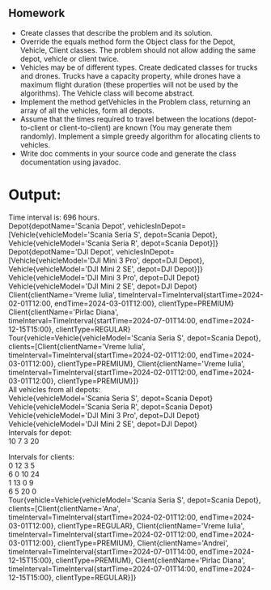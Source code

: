 ## Homework
* Create classes that describe the problem and its solution.
* Override the equals method form the Object class for the Depot, Vehicle, Client classes. The problem should not allow adding the same depot, vehicle or client twice.
* Vehicles may be of different types. Create dedicated classes for trucks and drones. Trucks have a capacity property, while drones have a maximum flight duration (these properties will not be used by the algorithms). The Vehicle class will become abstract.
* Implement the method getVehicles in the Problem class, returning an array of all the vehicles, form all depots.
* Assume that the times required to travel between the locations (depot-to-client or client-to-client) are known (You may generate them randomly). Implement a simple greedy algorithm for allocating clients to vehicles.
* Write doc comments in your source code and generate the class documentation using javadoc.

# Output: 

Time interval is: 696 hours.  
Depot{depotName='Scania Depot', vehiclesInDepot=[Vehicle{vehicleModel='Scania Seria S', depot=Scania Depot}, Vehicle{vehicleModel='Scania Seria R', depot=Scania Depot}]}  
Depot{depotName='DJI Depot', vehiclesInDepot=[Vehicle{vehicleModel='DJI Mini 3 Pro', depot=DJI Depot}, Vehicle{vehicleModel='DJI Mini 2 SE', depot=DJI Depot}]}  
Vehicle{vehicleModel='DJI Mini 3 Pro', depot=DJI Depot}  
Vehicle{vehicleModel='DJI Mini 2 SE', depot=DJI Depot}  
Client{clientName='Vreme Iulia', timeInterval=TimeInterval{startTime=2024-02-01T12:00, endTime=2024-03-01T12:00}, clientType=PREMIUM}  
Client{clientName='Pirlac Diana', timeInterval=TimeInterval{startTime=2024-07-01T14:00, endTime=2024-12-15T15:00}, clientType=REGULAR}  
Tour{vehicle=Vehicle{vehicleModel='Scania Seria S', depot=Scania Depot}, clients=[Client{clientName='Vreme Iulia', timeInterval=TimeInterval{startTime=2024-02-01T12:00, endTime=2024-03-01T12:00}, clientType=PREMIUM}, Client{clientName='Vreme Iulia', timeInterval=TimeInterval{startTime=2024-02-01T12:00, endTime=2024-03-01T12:00}, clientType=PREMIUM}]}  
All vehicles from all depots:   
Vehicle{vehicleModel='Scania Seria S', depot=Scania Depot}  
Vehicle{vehicleModel='Scania Seria R', depot=Scania Depot}  
Vehicle{vehicleModel='DJI Mini 3 Pro', depot=DJI Depot}  
Vehicle{vehicleModel='DJI Mini 2 SE', depot=DJI Depot}  
Intervals for depot:   
10 7 3 20 
  
Intervals for clients:   
0 12 3 5   
6 0 10 24   
1 13 0 9   
6 5 20 0   
Tour{vehicle=Vehicle{vehicleModel='Scania Seria S', depot=Scania Depot}, clients=[Client{clientName='Ana', timeInterval=TimeInterval{startTime=2024-02-01T12:00, endTime=2024-03-01T12:00}, clientType=REGULAR}, Client{clientName='Vreme Iulia', timeInterval=TimeInterval{startTime=2024-02-01T12:00, endTime=2024-03-01T12:00}, clientType=PREMIUM}, Client{clientName='Andrei', timeInterval=TimeInterval{startTime=2024-07-01T14:00, endTime=2024-12-15T15:00}, clientType=PREMIUM}, Client{clientName='Pirlac Diana', timeInterval=TimeInterval{startTime=2024-07-01T14:00, endTime=2024-12-15T15:00}, clientType=REGULAR}]}  

